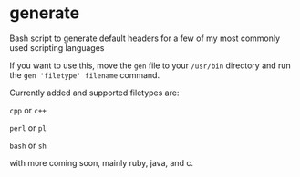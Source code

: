 generate
========

Bash script to generate default headers for a few of my most commonly used scripting languages


If you want to use this, move the `gen` file to your `/usr/bin` directory and run
the `gen 'filetype' filename` command.

Currently added and supported filetypes are:

`cpp` or `c++`


`perl` or `pl`


`bash` or `sh`

with more coming soon, mainly ruby, java, and c.

